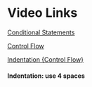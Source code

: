 # Video Links

[Conditional Statements](https://youtu.be/jWiIUMrwPqA)

[Control Flow](https://youtu.be/KZubH5XT0eU)

[Indentation {Control Flow}](https://youtu.be/G8qUNOTHtrM)

#### Indentation: use 4 spaces 
